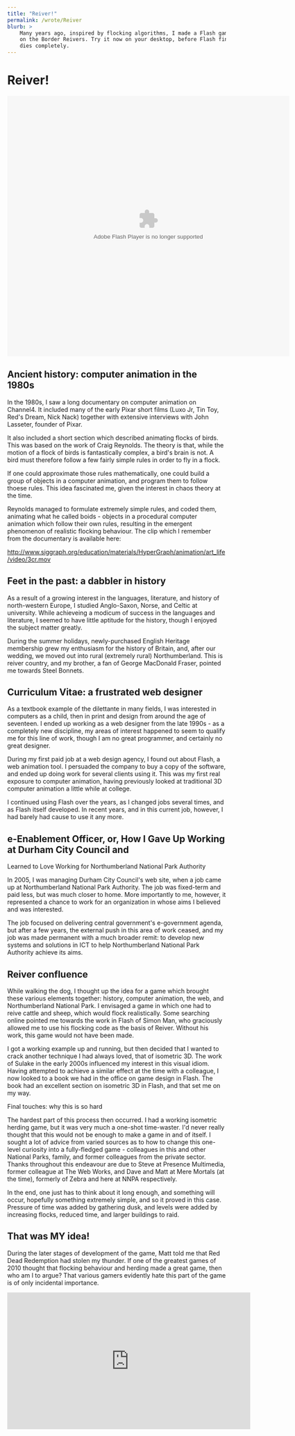 ```yaml
---
title: "Reiver!"
permalink: /wrote/Reiver
blurb: >
    Many years ago, inspired by flocking algorithms, I made a Flash game based 
    on the Border Reivers. Try it now on your desktop, before Flash finally 
    dies completely.
---
```

# Reiver!

<object classid="clsid:d27cdb6e-ae6d-11cf-96b8-444553540000" codebase="http://fpdownload.macromedia.com/pub/shockwave/cabs/flash/swflash.cab#version=8,0,0,0" width="650" height="600" id="reiverIso" align="middle">
<param name="allowScriptAccess" value="sameDomain" />
<param name="movie" value="reiverIso.swf" /><param name="quality" value="high" /><param name="bgcolor" value="#666666" /><embed src="reiverIso.swf" quality="high" bgcolor="#666666" width="650" height="600" name="reiverIso" align="middle" allowScriptAccess="sameDomain" type="application/x-shockwave-flash" pluginspage="http://www.macromedia.com/go/getflashplayer" />
</object>

## Ancient history: computer animation in the 1980s

In the 1980s, I saw a long documentary on computer animation on Channel4. It 
included many of the early Pixar short films (Luxo Jr, Tin Toy, Red's Dream, 
Nick Nack) together with extensive interviews with John Lasseter, founder of 
Pixar.

It also included a short section which described animating flocks of birds. 
This was based on the work of Craig Reynolds. The theory is that, while the 
motion of a flock of birds is fantastically complex, a bird's brain is not. A 
bird must therefore follow a few fairly simple rules in order to fly in a 
flock.

If one could approximate those rules mathematically, one could build a group 
of objects in a computer animation, and program them to follow thoese rules. 
This idea fascinated me, given the interest in chaos theory at the time.

Reynolds managed to formulate extremely simple rules, and coded them, 
animating what he called boids - objects in a procedural computer animation 
which follow their own rules, resulting in the emergent phenomenon of 
realistic flocking behaviour. The clip which I remember from the documentary 
is available here:

http://www.siggraph.org/education/materials/HyperGraph/animation/art_life/video/3cr.mov

## Feet in the past: a dabbler in history

As a result of a growing interest in the languages, literature, and history of 
north-western Europe, I studied Anglo-Saxon, Norse, and Celtic at university. 
While achieveing a modicum of success in the languages and literature, I 
seemed to have little aptitude for the history, though I enjoyed the subject 
matter greatly.

During the summer holidays, newly-purchased English Heritage membership grew 
my enthusiasm for the history of Britain, and, after our wedding, we moved out 
into rural (extremely rural) Northumberland. This is reiver country, and my 
brother, a fan of George MacDonald Fraser, pointed me towards Steel Bonnets.


## Curriculum Vitae: a frustrated web designer

As a textbook example of the dilettante in many fields, I was interested in 
computers as a child, then in print and design from around the age of 
seventeen. I ended up working as a web designer from the late 1990s - as a 
completely new discipline, my areas of interest happened to seem to qualify me 
for this line of work, though I am no great programmer, and certainly no great 
designer.

During my first paid job at a web design agency, I found out about Flash, a 
web animation tool. I persuaded the company to buy a copy of the software, and 
ended up doing work for several clients using it. This was my first real 
exposure to computer animation, having previously looked at traditional 3D 
computer animation a little while at college.

I continued using Flash over the years, as I changed jobs several times, and 
as Flash itself developed. In recent years, and in this current job, however, 
I had barely had cause to use it any more.


## e-Enablement Officer, or, How I Gave Up Working at Durham City Council and 
Learned to Love Working for Northumberland National Park Authority

In 2005, I was managing Durham City Council's web site, when a job came up at 
Northumberland National Park Authority. The job was fixed-term and paid less, 
but was much closer to home. More importantly to me, however, it represented a 
chance to work for an organization in whose aims I believed and was interested.

The job focused on delivering central government's e-government agenda, but 
after a few years, the external push in this area of work ceased, and my job 
was made permanent with a much broader remit: to develop new systems and 
solutions in ICT to help Northumberland National Park Authority achieve its 
aims.


## Reiver confluence

While walking the dog, I thought up the idea for a game which brought these 
various elements together: history, computer animation, the web, and 
Northumberland National Park. I envisaged a game in which one had to reive 
cattle and sheep, which would flock realistically. Some searching online 
pointed me towards the work in Flash of Simon Man, who graciously allowed me 
to use his flocking code as the basis of Reiver. Without his work, this game 
would not have been made.

I got a working example up and running, but then decided that I wanted to 
crack another technique I had always loved, that of isometric 3D. The work of 
Sulake in the early 2000s influenced my interest in this visual idiom. Having 
attempted to achieve a similar effect at the time with a colleague, I now 
looked to a book we had in the office on game design in Flash. The book had an 
excellent section on isometric 3D in Flash, and that set me on my way.


Final touches: why this is so hard

The hardest part of this process then occurred. I had a working isometric 
herding game, but it was very much a one-shot time-waster. I'd never really 
thought that this would not be enough to make a game in and of itself. I 
sought a lot of advice from varied sources as to how to change this one-level 
curiosity into a fully-fledged game - colleagues in this and other National 
Parks, family, and former colleagues from the private sector. Thanks 
throughout this endeavour are due to Steve at Presence Multimedia, former 
colleague at The Web Works, and Dave and Matt at Mere Mortals (at the time), 
formerly of Zebra and here at NNPA respectively.

In the end, one just has to think about it long enough, and something will 
occur, hopefully something extremely simple, and so it proved in this case. 
Pressure of time was added by gathering dusk, and levels were added by 
increasing flocks, reduced time, and larger buildings to raid.


## That was MY idea!

During the later stages of development of the game, Matt told me that Red Dead 
Redemption had stolen my thunder. If one 
of the greatest games of 2010 thought that flocking behaviour and herding made 
a great game, then who am I to argue? That various gamers evidently hate this 
part of the game is of only incidental importance.

<iframe width="560" height="315" src="https://www.youtube-nocookie.com/embed/kfwVc2uVygg" frameborder="0" allow="accelerometer; autoplay; encrypted-media; gyroscope; picture-in-picture" allowfullscreen></iframe>
